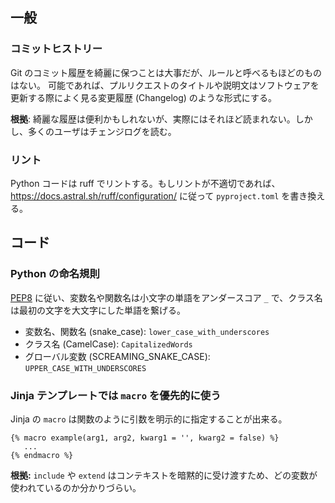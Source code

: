 ## 一般

### コミットヒストリー

Git のコミット履歴を綺麗に保つことは大事だが、ルールと呼べるもほどのものはない。
可能であれば、プルリクエストのタイトルや説明文はソフトウェアを更新する際によく見る変更履歴 (Changelog) のような形式にする。

**根拠**: 綺麗な履歴は便利かもしれないが、実際にはそれほど読まれない。しかし、多くのユーザはチェンジログを読む。

### リント

Python コードは ruff でリントする。もしリントが不適切であれば、 https://docs.astral.sh/ruff/configuration/ に従って `pyproject.toml` を書き換える。

## コード

### Python の命名規則

[PEP8](https://peps.python.org/pep-0008/#naming-conventions) に従い、変数名や関数名は小文字の単語をアンダースコア `_` で、クラス名は最初の文字を大文字にした単語を繋げる。

- 変数名、関数名 (snake_case): `lower_case_with_underscores`
- クラス名 (CamelCase): `CapitalizedWords`
- グローバル変数 (SCREAMING_SNAKE_CASE): `UPPER_CASE_WITH_UNDERSCORES`

### Jinja テンプレートでは `macro` を優先的に使う

Jinja の `macro` は関数のように引数を明示的に指定することが出来る。

```html+jinja
{% macro example(arg1, arg2, kwarg1 = '', kwarg2 = false) %}
   ...
{% endmacro %}
```

**根拠:** `include` や `extend` はコンテキストを暗黙的に受け渡すため、どの変数が使われているのか分かりづらい。

